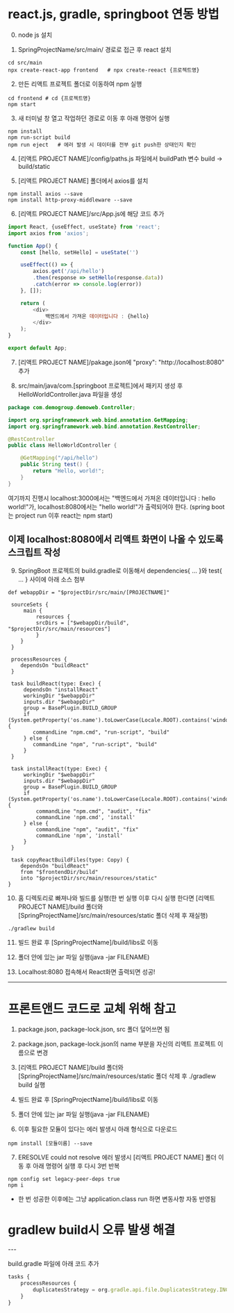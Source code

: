 <h1>react.js, gradle, springboot 연동 방법</h1>

0. node js 설치

1. SpringProjectName/src/main/ 경로로 접근 후 react 설치
```batch
cd src/main
npx create-react-app frontend	# npx create-reeact {프로젝트명}
```

2. 만든 리액트 프로젝트 폴더로 이동하여 npm 실행
```batch
cd frontend	# cd {프로젝트명}
npm start
```
3. 새 터미널 창 열고 작업하던 경로로 이동 후 아래 명령어 실행
```batch
npm install
npm run-script build
npm run eject   # 에러 발생 시 데이터를 전부 git push한 상태인지 확인
```

4. [리액트 PROJECT NAME]/config/paths.js 파일에서 buildPath 변수 build -> build/static

5. [리액트 PROJECT NAME] 폴더에서 axios를 설치
```batch
npm install axios --save
npm install http-proxy-middleware --save
```

6. [리액트 PROJECT NAME]/src/App.js에 해당 코드 추가
```javascript
import React, {useEffect, useState} from 'react';
import axios from 'axios';

function App() {
    const [hello, setHello] = useState('')

    useEffect(() => {
        axios.get('/api/hello')
        .then(response => setHello(response.data))
        .catch(error => console.log(error))
    }, []);

    return (
        <div>
            백엔드에서 가져온 데이터입니다 : {hello}
        </div>
    );
}

export default App;
```

7. [리액트 PROJECT NAME]/pakage.json에 "proxy": "http://localhost:8080" 추가

8. src/main/java/com.[springboot 프로젝트]에서 패키지 생성 후 HelloWorldController.java 파일을 생성
```java
package com.demogroup.demoweb.Controller;

import org.springframework.web.bind.annotation.GetMapping;
import org.springframework.web.bind.annotation.RestController;

@RestController
public class HelloWorldController {

    @GetMapping("/api/hello")
    public String test() {
        return "Hello, world!";
    }
}
```

여기까지 진행시 localhost:3000에서는 "백엔드에서 가져온 데이터입니다 : hello world!"가,
localhost:8080에서는 "hello world!"가 출력되어야 한다.
(spring boot는 project run 이후 react는 npm start)


이제 localhost:8080에서 리액트 화면이 나올 수 있도록 스크립트 작성
---

9. SpringBoot 프로젝트의 build.gradle로 이동해서 dependencies{ ... }와 test{ ... } 사이에 아래 소스 첨부
```batch
def webappDir = "$projectDir/src/main/[PROJECTNAME]"

 sourceSets {
     main {
         resources {
         srcDirs = ["$webappDir/build", "$projectDir/src/main/resources"]
         }
    }
 }

 processResources {
    dependsOn "buildReact"
 }

 task buildReact(type: Exec) {
     dependsOn "installReact"
     workingDir "$webappDir"
     inputs.dir "$webappDir"
     group = BasePlugin.BUILD_GROUP
     if (System.getProperty('os.name').toLowerCase(Locale.ROOT).contains('windows')) {
        commandLine "npm.cmd", "run-script", "build"
     } else {
        commandLine "npm", "run-script", "build"
     }
 }

 task installReact(type: Exec) {
     workingDir "$webappDir"
     inputs.dir "$webappDir"
     group = BasePlugin.BUILD_GROUP
     if (System.getProperty('os.name').toLowerCase(Locale.ROOT).contains('windows')) {
         commandLine "npm.cmd", "audit", "fix"
         commandLine 'npm.cmd', 'install'
     } else {
         commandLine "npm", "audit", "fix"
         commandLine 'npm', 'install'
     }
 }

 task copyReactBuildFiles(type: Copy) {
	dependsOn "buildReact"
	from "$frontendDir/build"
	into "$projectDir/src/main/resources/static"
}
```

10. 홈 디렉토리로 빠져나와 빌드를 실행(한 번 실행 이후 다시 실행 한다면 [리액트 PROJECT NAME]/build 폴더와 [SpringProjectName]/src/main/resources/static 폴더 삭제 후 재실행)
```batch
./gradlew build
```

11. 빌드 완료 후 [SpringProjectName]/build/libs로 이동

12. 폴더 안에 있는 jar 파일 실행(java -jar FILENAME)

13. Localhost:8080 접속해서 React화면 출력되면 성공!

---
<h1>프론트앤드 코드로 교체 위해 참고</h1>

1. package.json, package-lock.json, src 폴더 덮어쓰면 됨

2. package.json, package-lock.json의 name 부분을 자신의 리액트 프로젝트 이름으로 변경

3. [리액트 PROJECT NAME]/build 폴더와 [SpringProjectName]/src/main/resources/static 폴더 삭제 후 ./gradlew build 실행

4. 빌드 완료 후 [SpringProjectName]/build/libs로 이동

5. 폴더 안에 있는 jar 파일 실행(java -jar FILENAME)

6. 이후 필요한 모듈이 있다는 에러 발생시 아래 형식으로 다운로드
```batch
npm install [모듈이름] --save
```

7. ERESOLVE could not resolve 에러 발생시 [리액트 PROJECT NAME] 폴더 이동 후 아래 명령어 실행 후 다시 3번 반복
```batch
npm config set legacy-peer-deps true
npm i
```

+ 한 번 성공한 이후에는 그냥 application.class run 하면 변동사항 자동 반영됨


<h1>gradlew build시 오류 발생 해결</h1>
---

build.gradle 파일에 아래 코드 추가

```javascript
tasks {
	processResources {
		duplicatesStrategy = org.gradle.api.file.DuplicatesStrategy.INCLUDE
	}
}
```